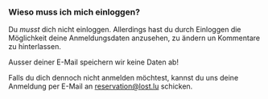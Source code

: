 ### Wieso muss ich mich einloggen?

Du *musst* dich nicht einloggen. Allerdings hast du durch Einloggen die
Möglichkeit deine Anmeldungsdaten anzusehen, zu ändern un Kommentare zu
hinterlassen.

Ausser deiner E-Mail speichern wir keine Daten ab!

Falls du dich dennoch nicht anmelden möchtest, kannst du uns deine Anmeldung
per E-Mail an <reservation@lost.lu> schicken.

